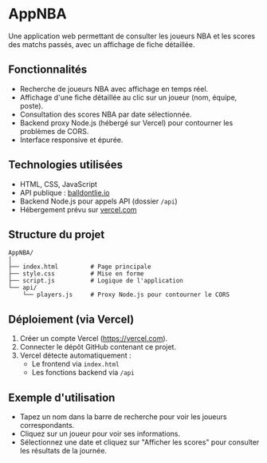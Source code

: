 # AppNBA

Une application web permettant de consulter les joueurs NBA et les scores des matchs passés, avec un affichage de fiche détaillée.

## Fonctionnalités

- Recherche de joueurs NBA avec affichage en temps réel.
- Affichage d'une fiche détaillée au clic sur un joueur (nom, équipe, poste).
- Consultation des scores NBA par date sélectionnée.
- Backend proxy Node.js (hébergé sur Vercel) pour contourner les problèmes de CORS.
- Interface responsive et épurée.

## Technologies utilisées

- HTML, CSS, JavaScript
- API publique : [balldontlie.io](https://www.balldontlie.io/)
- Backend Node.js pour appels API (dossier `/api`)
- Hébergement prévu sur [vercel.com](https://vercel.com)

## Structure du projet

```
AppNBA/
│
├── index.html         # Page principale
├── style.css          # Mise en forme
├── script.js          # Logique de l'application
└── api/
    └── players.js     # Proxy Node.js pour contourner le CORS
```

## Déploiement (via Vercel)

1. Créer un compte Vercel (https://vercel.com).
2. Connecter le dépôt GitHub contenant ce projet.
3. Vercel détecte automatiquement :
   - Le frontend via `index.html`
   - Les fonctions backend via `/api`

## Exemple d'utilisation

- Tapez un nom dans la barre de recherche pour voir les joueurs correspondants.
- Cliquez sur un joueur pour voir ses informations.
- Sélectionnez une date et cliquez sur "Afficher les scores" pour consulter les résultats de la journée.
